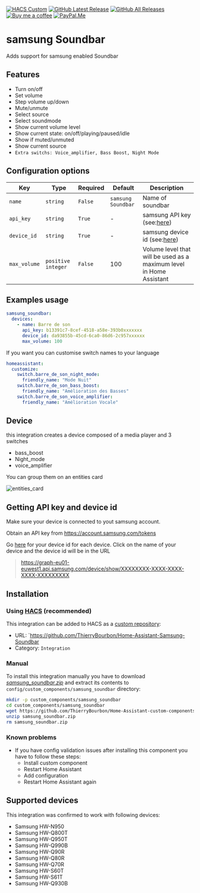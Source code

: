 [![HACS Custom][hacs_shield]][hacs]
[![GitHub Latest Release][releases_shield]][latest_release]
[![GitHub All Releases][downloads_total_shield]][releases]
[![Buy me a coffee][buy_me_a_coffee_shield]][buy_me_a_coffee]
[![PayPal.Me][paypal_me_shield]][paypal_me]

[hacs_shield]: https://img.shields.io/static/v1.svg?label=HACS&message=Custom&style=popout&color=orange&labelColor=41bdf5&logo=HomeAssistantCommunityStore&logoColor=white
[hacs]: https://hacs.xyz/docs/faq/custom_repositories

[latest_release]: https://github.com/ThierryBourbon/Home-Assistant-Samsung-Soundbar/releases/latest
[releases_shield]:https://img.shields.io/badge/dynamic/json?url=https%3A%2F%2Fraw.githubusercontent.com%2FThierryBourbon%2FHome-Assistant-Samsung-Soundbar%2Fmaster%2Fcustom_components%2Fsamsung_soundbar%2Fmanifest.json&query=%24.version&label=release



[releases]: https://github.com/ThierryBourbon/Home-Assistant-custom-components-samsung-Soundbar/releases/latest
[downloads_total_shield]: https://img.shields.io/github/downloads/ThierryBourbon/Home-Assistant-custom-components-samsung-Soundbar/total

[buy_me_a_coffee_shield]: https://img.shields.io/static/v1.svg?label=%20&message=Buy%20me%20a%20coffee&color=6f4e37&logo=buy%20me%20a%20coffee&logoColor=white
[buy_me_a_coffee]: https://www.buymeacoffee.com/thierrybourbon


[paypal_me_shield]: https://img.shields.io/static/v1.svg?label=%20&message=PayPal.Me&logo=paypal
[paypal_me]: https://paypal.me/thierryBourbon

# samsung Soundbar

Adds support for samsung enabled Soundbar

## Features

- Turn on/off
- Set volume
- Step volume up/down
- Mute/unmute
- Select source
- Select soundmode
- Show current volume level
- Show current state: on/off/playing/paused/idle
- Show if muted/unmuted
- Show current source
- `Extra switchs: Voice_amplifier, Bass Boost, Night Mode`

## Configuration options

| Key          | Type               | Required | Default                | Description                                                                                                                                               |
| -------------- | -------------------- | ---------- | ------------------------ | ----------------------------------------------------------------------------------------------------------------------------------------------------------- |
| `name`       | `string`           | `False`  | `samsung Soundbar` | Name of soundbar                                                                                                                                          |
| `api_key`    | `string`           | `True`   | -                      | samsung API key (see:[here](https://github.com/PiotrMachowski/Home-Assistant-custom-components-samsung-Soundbar#getting-api-key-and-device-id))   |
| `device_id`  | `string`           | `True`   | -                      | samsung device id (see:[here](https://github.com/PiotrMachowski/Home-Assistant-custom-components-samsung-Soundbar#getting-api-key-and-device-id)) |
| `max_volume` | `positive integer` | `False`  | 100                    | Volume level that will be used as a maximum level in Home Assistant                                                                                       |

## Examples usage

```yaml
samsung_soundbar:
  devices:
    - name: Barre de son
      api_key: b13391c7-8cef-4518-a58e-393b0xxxxxxx
      device_id: da93855b-45cd-6ca0-86d6-2c957xxxxxx
      max_volume: 100
```
If you want you can customise switch names to your language
```yaml
homeassistant:
  customize:
    switch.barre_de_son_night_mode:
      friendly_name: "Mode Nuit"
    switch.barre_de_son_bass_boost:
      friendly_name: "Amélioration des Basses"
    switch.barre_de_son_voice_amplifier:
      friendly_name: "Amélioration Vocale"
```

## Device

this integration creates a device
composed of a media player and 3 switches
- bass_boost
- Night_mode
- voice_amplifier

You can group them on an entities card


![entities_card](https://github.com/ThierryBourbon/Home-Assistant-Samsung-Soundbar/assets/65720627/ca36d296-7669-4fa6-9f3e-7a30757984d4)




## Getting API key and device id

Make sure your device is connected to yout samsung account.

Obtain an API key from https://account.samsung.com/tokens

Go [here](https://graph-eu01-euwest1.api.samsung.com/device/list) for your device id for each device. Click on the name of your device and the device id will be in the URL

> https://graph-eu01-euwest1.api.samsung.com/device/show/XXXXXXXX-XXXX-XXXX-XXXX-XXXXXXXXX

## Installation

### Using [HACS](https://hacs.xyz/) (recommended)

This integration can be added to HACS as a [custom repository](https://hacs.xyz/docs/faq/custom_repositories):
* URL: `https://github.com/ThierryBourbon/Home-Assistant-Samsung-Soundbar
* Category: `Integration`

### Manual

To install this integration manually you have to download [*samsung_soundbar.zip*](https://github.com/ThierryBourbon/Home-Assistant-custom-components-samsung-Soundbar/blob/master/samsung_soundbar.zip) and extract its contents to `config/custom_components/samsung_soundbar` directory:

```bash
mkdir -p custom_components/samsung_soundbar
cd custom_components/samsung_soundbar
wget https://github.com/ThierryBourbon/Home-Assistant-custom-components-samsung-Soundbar/blob/master/samsung_soundbar.zip
unzip samsung_soundbar.zip
rm samsung_soundbar.zip
```

### Known problems

* If you have config validation issues after installing this component you have to follow these steps:
  * Install custom component
  * Restart Home Assistant
  * Add configuration
  * Restart Home Assistant again

## Supported devices

This integration was confirmed to work with following devices:

- Samsung HW-N950
- Samsung HW-Q800T
- Samsung HW-Q950T
- Samsung HW-Q990B
- Samsung HW-Q90R
- Samsung HW-Q80R
- Samsung HW-Q70R
- Samsung HW-S60T
- Samsung HW-S61T
- Samsung HW-Q930B